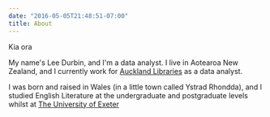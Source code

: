 ```yaml
---
date: "2016-05-05T21:48:51-07:00"
title: About
---
```


Kia ora

My name's Lee Durbin, and I'm a data analyst. I live in Aotearoa New Zealand, and I currently work for [Auckland Libraries](https://www.aucklandlibraries.govt.nz/) as a data analyst.

I was born and raised in Wales (in a little town called Ystrad Rhondda), and I studied English Literature at the undergraduate and postgraduate levels whilst at [The University of Exeter](https://www.exeter.ac.uk/)